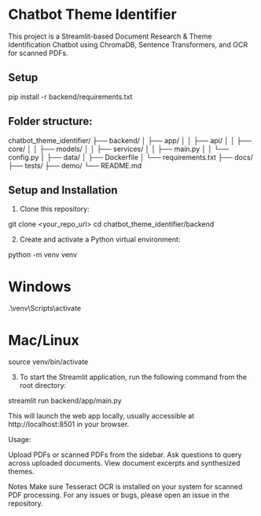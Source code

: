 # Chatbot Theme Identifier

This project is a Streamlit-based Document Research & Theme Identification Chatbot
using ChromaDB, Sentence Transformers, and OCR for scanned PDFs.

## Setup

pip install -r backend/requirements.txt

## Folder structure:

chatbot_theme_identifier/
├── backend/
│ ├── app/
│ │ ├── api/
│ │ ├── core/
│ │ ├── models/
│ │ ├── services/
│ │ ├── main.py
│ │ └── config.py
│ ├── data/
│ ├── Dockerfile
│ └── requirements.txt
├── docs/
├── tests/
├── demo/
└── README.md

## Setup and Installation

1. Clone this repository:

git clone <your_repo_url>
cd chatbot_theme_identifier/backend

2. Create and activate a Python virtual environment:

python -m venv venv
# Windows
.\venv\Scripts\activate
# Mac/Linux
source venv/bin/activate

3. To start the Streamlit application, run the following command from the root directory:

streamlit run backend/app/main.py

This will launch the web app locally, usually accessible at http://localhost:8501 in your browser.

Usage:

Upload PDFs or scanned PDFs from the sidebar.
Ask questions to query across uploaded documents.
View document excerpts and synthesized themes.

Notes
Make sure Tesseract OCR is installed on your system for scanned PDF processing.
For any issues or bugs, please open an issue in the repository.
